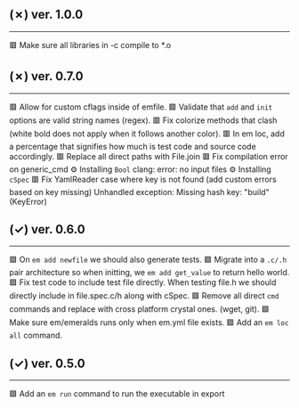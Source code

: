 ## (✗) ver. 1.0.0
-----------------
  🟥 Make sure all libraries in -c compile to *.o

## (✗) ver. 0.7.0
-----------------
  🟥 Allow for custom cflags inside of emfile.
  🟩 Validate that `add` and `init` options are valid string names (regex).
  🟥 Fix colorize methods that clash (white bold does not apply when it follows another color).
  🟥 In em loc, add a percentage that signifies how much is test code and source code accordingly.
  🟥 Replace all direct paths with File.join
  🟥 Fix compilation error on generic_cmd
    ⚙ Installing `Bool`
      clang: error: no input files
    ⚙ Installing `cSpec`
  🟥 Fix YamlReader case where key is not found (add custom errors based on key missing)
    Unhandled exception: Missing hash key: "build" (KeyError)

## (✓) ver. 0.6.0
-----------------
  🟩 On `em add newfile` we should also generate tests.
  🟩 Migrate into a `.c/.h` pair architecture so when initting, we `em add get_value` to return hello world.
  🟩 Fix test code to include test file directly.  When testing file.h we should directly include in file.spec.c/h along with cSpec.
  🟩 Remove all direct `cmd` commands and replace with cross platform crystal ones. (wget, git).
  🟩 Make sure em/emeralds runs only when em.yml file exists.
  🟩 Add an `em loc all` command.

## (✓) ver. 0.5.0
-----------------
  🟩 Add an `em run` command to run the executable in export
